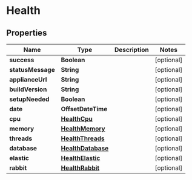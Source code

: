 

# Health

## Properties

Name | Type | Description | Notes
------------ | ------------- | ------------- | -------------
**success** | **Boolean** |  |  [optional]
**statusMessage** | **String** |  |  [optional]
**applianceUrl** | **String** |  |  [optional]
**buildVersion** | **String** |  |  [optional]
**setupNeeded** | **Boolean** |  |  [optional]
**date** | **OffsetDateTime** |  |  [optional]
**cpu** | [**HealthCpu**](HealthCpu.md) |  |  [optional]
**memory** | [**HealthMemory**](HealthMemory.md) |  |  [optional]
**threads** | [**HealthThreads**](HealthThreads.md) |  |  [optional]
**database** | [**HealthDatabase**](HealthDatabase.md) |  |  [optional]
**elastic** | [**HealthElastic**](HealthElastic.md) |  |  [optional]
**rabbit** | [**HealthRabbit**](HealthRabbit.md) |  |  [optional]



